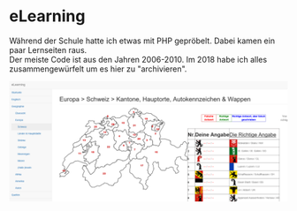 # eLearning
Während der Schule hatte ich etwas mit PHP gepröbelt. Dabei kamen ein paar Lernseiten raus.  
Der meiste Code ist aus den Jahren 2006-2010. Im 2018 habe ich alles zusammengewürfelt um es hier zu "archivieren".

![Beispielbild](tmp/beispiel.png?raw=true "Beispiel")